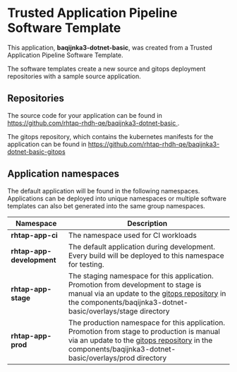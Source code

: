 # Trusted Application Pipeline Software Template

This application, **baqijnka3-dotnet-basic**, was created from a Trusted Application Pipeline Software Template.

The software templates create a new source and gitops deployment repositories with a sample source application. 

## Repositories

The source code for your application can be found in [https://github.com/rhtap-rhdh-qe/baqijnka3-dotnet-basic ](https://github.com/rhtap-rhdh-qe/baqijnka3-dotnet-basic ).
 
The gitops repository, which contains the kubernetes manifests for the application can be found in 
[https://github.com/rhtap-rhdh-qe/baqijnka3-dotnet-basic-gitops ](https://github.com/rhtap-rhdh-qe/baqijnka3-dotnet-basic-gitops ) 

## Application namespaces 

The default application will be found in the following namespaces. Applications can be deployed into unique namespaces or multiple software templates can also bet generated into the same group namespaces.  

|  Namespace   |  Description   |  
| -------- | -------- |
| **rhtap-app-ci** | The namespace used for CI workloads |
| **rhtap-app-development** | The default application during development. Every build will be deployed to this namespace for testing. |
| **rhtap-app-stage** | The staging namespace for this application. Promotion from development to stage is manual via an update to the [gitops repository](https://github.com/rhtap-rhdh-qe/baqijnka3-dotnet-basic-gitops ) in the components/baqijnka3-dotnet-basic/overlays/stage directory |
| **rhtap-app-prod** | The production namespace for this application. Promotion from stage to production is manual via an update to the [gitops repository](https://github.com/rhtap-rhdh-qe/baqijnka3-dotnet-basic-gitops ) in the components/baqijnka3-dotnet-basic/overlays/prod directory |